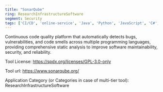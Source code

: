 ```yaml
---
title: "SonarQube"
ring: ResearchInfrastructureSoftware
segment: Security
tags: ['CI/CD', 'online-service', 'Java', 'Python', 'JavaScript', 'C#', 'C++', 'multi-dimensional']
---
```

Continuous code quality platform that automatically detects bugs, vulnerabilities, and code smells across multiple programming languages, providing comprehensive static analysis to improve software maintainability, security, and reliability.

Tool License: https://spdx.org/licenses/GPL-3.0-only

Tool url: https://www.sonarqube.org/

Application Category (or Categories in case of multi-tier tool): ResearchInfrastructureSoftware

